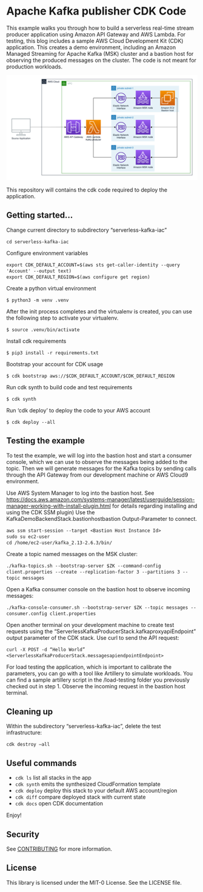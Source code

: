 # Apache Kafka publisher CDK Code

This example walks you through how to build a serverless real-time stream producer application using Amazon API Gateway and AWS Lambda. 
For testing, this blog includes a sample AWS Cloud Development Kit (CDK) application. This creates a demo environment, including an Amazon Managed Streaming for Apache Kafka (MSK) cluster and a bastion host for observing the produced messages on the cluster. The code is not meant for production workloads.


![image info](./serverless-kafka-iac/img/Architecture.drawio.png)

This repository will contains the cdk code required to deploy the application.

## Getting started...

Change current directory to subdirectory “serverless-kafka-iac”
```
cd serverless-kafka-iac
```

Configure environment variables

```
export CDK_DEFAULT_ACCOUNT=$(aws sts get-caller-identity --query 'Account' --output text)
export CDK_DEFAULT_REGION=$(aws configure get region)
```

Create a python virtual environment

```
$ python3 -m venv .venv
```

After the init process completes and the virtualenv is created, you can use the following
step to activate your virtualenv.

```
$ source .venv/bin/activate
```

Install cdk requirements
```
$ pip3 install -r requirements.txt
```

Bootstrap your account for CDK usage
```
$ cdk bootstrap aws://$CDK_DEFAULT_ACCOUNT/$CDK_DEFAULT_REGION
```
Run cdk synth to build code and test requirements
```
$ cdk synth
```
Run ‘cdk deploy’ to deploy the code to your AWS account
```
$ cdk deploy --all
```

## Testing the example

To test the example, we will log into the bastion host and start a consumer console, which we can use to observe the messages being added to the topic. Then we will generate messages for the Kafka topics by sending calls through the API Gateway from our development machine or AWS Cloud9 environment.

Use AWS System Manager to log into the bastion host. See https://docs.aws.amazon.com/systems-manager/latest/userguide/session-manager-working-with-install-plugin.html for details regarding installing and using the CDK SSM plugin)
Use the KafkaDemoBackendStack.bastionhostbastion Output-Parameter to connect.
```
aws ssm start-session --target <Bastion Host Instance Id> 
sudo su ec2-user
cd /home/ec2-user/kafka_2.13-2.6.3/bin/
```

Create a topic named messages on the MSK cluster:
```
./kafka-topics.sh --bootstrap-server $ZK --command-config client.properties --create --replication-factor 3 --partitions 3 --topic messages
```

Open a Kafka consumer console on the bastion host to observe incoming messages:
```
./kafka-console-consumer.sh --bootstrap-server $ZK --topic messages --consumer.config client.properties
```

Open another terminal on your development machine to create test requests using the “ServerlessKafkaProducerStack.kafkaproxyapiEndpoint” output parameter of the CDK stack. Use curl to send the API request: 
```
curl -X POST -d “Hello World” <ServerlessKafkaProducerStack.messagesapiendpointEndpoint>
```

For load testing the application, which is important to calibrate the parameters, you can go with a tool like Artillery to simulate workloads. You can find a sample artillery script in the /load-testing folder you previously checked out in step 1.
Observe the incoming request in the bastion host terminal.

## Cleaning up

Within the subdirectory “serverless-kafka-iac”, delete the test infrastructure:
```
cdk destroy –all 
```


## Useful commands

 * `cdk ls`          list all stacks in the app
 * `cdk synth`       emits the synthesized CloudFormation template
 * `cdk deploy`      deploy this stack to your default AWS account/region
 * `cdk diff`        compare deployed stack with current state
 * `cdk docs`        open CDK documentation

Enjoy!

## Security

See [CONTRIBUTING](CONTRIBUTING.md#security-issue-notifications) for more information.

## License

This library is licensed under the MIT-0 License. See the LICENSE file.

